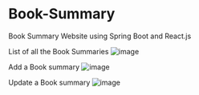 # Book-Summary
Book Summary Website using Spring Boot and React.js

List of all the Book Summaries
![image](https://user-images.githubusercontent.com/67964674/168043230-0b16b351-204e-4afd-b0e1-391a2f791709.png)

Add a Book summary
![image](https://user-images.githubusercontent.com/67964674/168044682-64077e53-27b3-4017-9baf-35da7e5c6e38.png)

Update a Book summary
![image](https://user-images.githubusercontent.com/67964674/168045305-b4295747-1488-488b-a0e7-a873733924e2.png)

